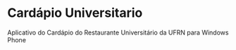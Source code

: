 Cardápio Universitario
========================

Aplicativo do Cardápio do Restaurante Universitário da UFRN para Windows Phone
